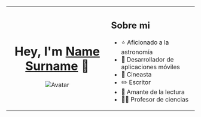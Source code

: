<table>
  <tr>
    <td align="center">
      <h1>Hey, I'm <a href="">Name Surname</a> 👋</h1>
      <img src="https://imgur.com/Ei2EmF9.png" alt="Avatar" style="max-width: 100%;">
    </td>
    <td>
      <h2>Sobre mi</h2>
      <ul>
        <li>⭐ Aficionado a la astronomía</li>
        <li>📲 Desarrollador de aplicaciones móviles</li>
        <li>🎥 Cineasta</li>
        <li>✏️ Escritor</li>
        <li>📗 Amante de la lectura</li>
        <li>🧑‍🏫 Profesor de ciencias</li>
      </ul>
    </td>
  </tr>
</table>
